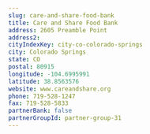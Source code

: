 ```yaml
---
slug: care-and-share-food-bank
title: Care and Share Food Bank
address: 2605 Preamble Point
address2: 
cityIndexKey: city-co-colorado-springs
city: Colorado Springs
state: CO
postal: 80915
longitude: -104.6995991
latitude: 38.8563576
website: www.careandshare.org
phone: 719-528-1247
fax: 719-528-5833
partnerBank: false
partnerGroupId: partner-group-31
---
```

